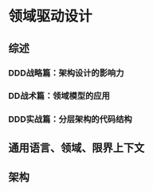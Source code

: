# 领域驱动设计

## 综述

### DDD战略篇：架构设计的影响力

### DD战术篇：领域模型的应用

### DDD实战篇：分层架构的代码结构

## 通用语言、领域、限界上下文

## 架构
